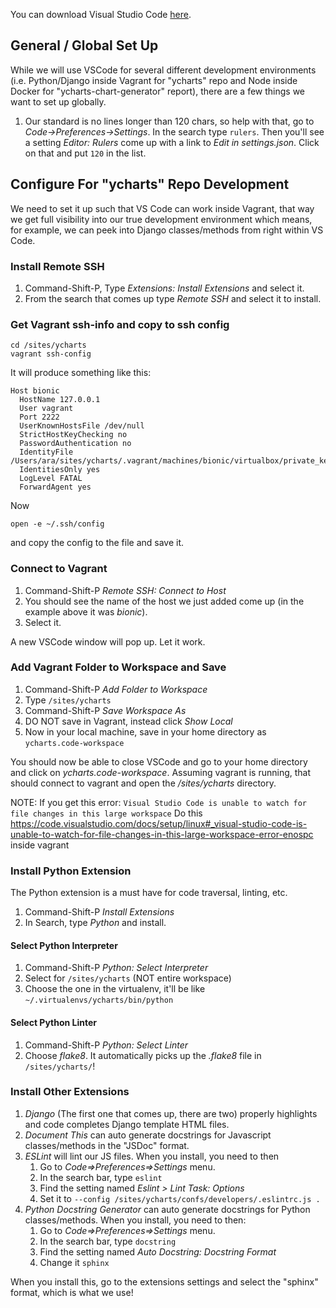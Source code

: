 You can download Visual Studio Code [here](https://code.visualstudio.com/Download).

## General / Global Set Up
While we will use VSCode for several different development environments (i.e. Python/Django inside Vagrant for "ycharts" repo and Node inside Docker for "ycharts-chart-generator" report), there are a few things we want to set up globally.

1. Our standard is no lines longer than 120 chars, so help with that, go to _Code->Preferences->Settings_. In the search type ```rulers```. Then you'll see a setting _Editor: Rulers_ come up with a link to _Edit in settings.json_. Click on that and put ```120``` in the list.


## Configure For "ycharts" Repo Development
We need to set it up such that VS Code can work inside Vagrant, that way we get full visibility into our true development environment which means, for example, we can peek into Django classes/methods from right within VS Code.

### Install Remote SSH
1. Command-Shift-P, Type _Extensions: Install Extensions_ and select it.
2. From the search that comes up type _Remote SSH_ and select it to install.

### Get Vagrant ssh-info and copy to ssh config
```
cd /sites/ycharts
vagrant ssh-config
```

It will produce something like this:
```
Host bionic
  HostName 127.0.0.1
  User vagrant
  Port 2222
  UserKnownHostsFile /dev/null
  StrictHostKeyChecking no
  PasswordAuthentication no
  IdentityFile /Users/ara/sites/ycharts/.vagrant/machines/bionic/virtualbox/private_key
  IdentitiesOnly yes
  LogLevel FATAL
  ForwardAgent yes
```

Now
```
open -e ~/.ssh/config
```
and copy the config to the file and save it.

### Connect to Vagrant
1. Command-Shift-P _Remote SSH: Connect to Host_
2. You should see the name of the host we just added come up (in the example above it was _bionic_). 
3. Select it.

A new VSCode window will pop up. Let it work.

### Add Vagrant Folder to Workspace and Save
1. Command-Shift-P _Add Folder to Workspace_
2. Type ```/sites/ycharts```
3. Command-Shift-P _Save Workspace As_
4. DO NOT save in Vagrant, instead click _Show Local_
5. Now in your local machine, save in your home directory as ```ycharts.code-workspace```

You should now be able to close VSCode and go to your home directory and click on _ycharts.code-workspace_. Assuming vagrant is running, that should connect to vagrant and open the _/sites/ycharts_ directory.

NOTE: If you get this error:
```Visual Studio Code is unable to watch for file changes in this large workspace```
Do this https://code.visualstudio.com/docs/setup/linux#_visual-studio-code-is-unable-to-watch-for-file-changes-in-this-large-workspace-error-enospc inside vagrant

### Install Python Extension
The Python extension is a must have for code traversal, linting, etc.

1. Command-Shift-P _Install Extensions_
1. In Search, type _Python_ and install.

#### Select Python Interpreter
1. Command-Shift-P _Python: Select Interpreter_
1. Select for ```/sites/ycharts``` (NOT entire workspace)
1. Choose the one in the virtualenv, it'll be like ```~/.virtualenvs/ycharts/bin/python```

#### Select Python Linter
1. Command-Shift-P _Python: Select Linter_
1. Choose _flake8_. It automatically picks up the _.flake8_ file in ```/sites/ycharts/```!

### Install Other Extensions
1. _Django_ (The first one that comes up, there are two) properly highlights and code completes Django template HTML files.
1. _Document This_ can auto generate docstrings for Javascript classes/methods in the "JSDoc" format.
1. _ESLint_ will lint our JS files.  When you install, you need to then
    1. Go to _Code=>Preferences=>Settings_ menu.
    1. In the search bar, type ```eslint```
    1. Find the setting named _Eslint > Lint Task: Options_
    1. Set it to ```--config /sites/ycharts/confs/developers/.eslintrc.js .```
1. _Python Docstring Generator_ can auto generate docstrings for Python classes/methods. When you install, you need to then: 
    1. Go to _Code=>Preferences=>Settings_ menu.
    1. In the search bar, type ```docstring```
    1. Find the setting named _Auto Docstring: Docstring Format_
    1. Change it ```sphinx```


When you install this, go to the extensions settings and select the "sphinx" format, which is what we use!
